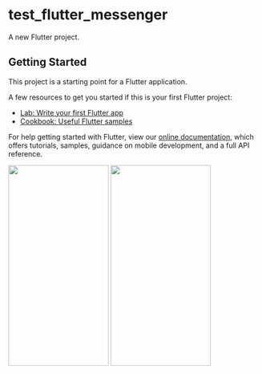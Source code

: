 # test_flutter_messenger

A new Flutter project.

## Getting Started

This project is a starting point for a Flutter application.

A few resources to get you started if this is your first Flutter project:

- [Lab: Write your first Flutter app](https://flutter.dev/docs/get-started/codelab)
- [Cookbook: Useful Flutter samples](https://flutter.dev/docs/cookbook)

For help getting started with Flutter, view our
[online documentation](https://flutter.dev/docs), which offers tutorials,
samples, guidance on mobile development, and a full API reference.

<img src = "https://user-images.githubusercontent.com/76665096/103621212-85b89d00-4f3d-11eb-9ee3-18127b0f67e3.jpg" width="200" height="400" > <img src = "https://user-images.githubusercontent.com/76665096/103621522-04add580-4f3e-11eb-985d-6a5226d1d15f.jpg" width="200" height="400" >


